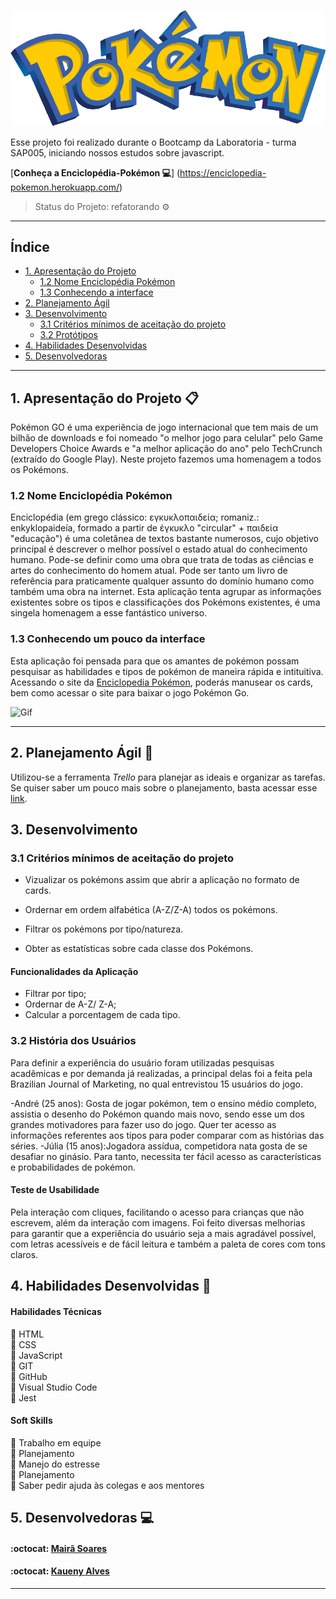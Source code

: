 ![Enciclopédia-Pokémon](src/img/PokeGo.png)


Esse projeto foi realizado durante o Bootcamp da Laboratoria - turma SAP005, iniciando nossos estudos sobre javascript.

[**Conheça a Enciclopédia-Pokémon :computer:**] (https://enciclopedia-pokemon.herokuapp.com/)

> Status do Projeto: refatorando :gear:

---

## Índice

- [1. Apresentação do Projeto](#1-apresentação-do-projeto)
  - [1.2 Nome Enciclopédia Pokémon](#1.1-nome-enciclopedia-pokemon)
  - [1.3 Conhecendo a interface](#1.1-conhecendo-a-interface)
- [2. Planejamento Ágil](#2-planejamento-agil)
- [3. Desenvolvimento](#4-desenvolvimento)
  - [3.1 Critérios mínimos de aceitação do projeto](#3.1-problema-a-ser-resolvido) 
  - [3.2 Protótipos](#3.4-protótipos)
- [4. Habilidades Desenvolvidas](#4-habilidades-desenvolvidas)  
- [5. Desenvolvedoras](#5-desenvolvedoras)

---
## 1. Apresentação do Projeto :clipboard:

​Pokémon GO é uma experiência de jogo internacional que tem mais de um bilhão de
downloads e foi nomeado "o melhor jogo para celular" pelo Game Developers Choice
Awards e "a melhor aplicação do ano" pelo TechCrunch (extraído do Google Play).
Neste projeto fazemos uma homenagem a todos os Pokémons.

### 1.2 Nome Enciclopédia Pokémon

Enciclopédia (em grego clássico: εγκυκλοπαιδεία; romaniz.: enkyklopaideía, formado a partir de ἐγκυκλο "circular" + παιδεία "educação") é uma coletânea de textos bastante numerosos, cujo objetivo principal é descrever o melhor possível o estado atual do conhecimento humano. Pode-se definir como uma obra que trata de todas as ciências e artes do conhecimento do homem atual. Pode ser tanto um livro de referência para praticamente qualquer assunto do domínio humano como também uma obra na internet.
Esta aplicação tenta agrupar as informações existentes sobre os tipos e classificações dos Pokémons existentes, é uma singela homenagem a esse fantástico universo.

### 1.3 Conhecendo um pouco da interface

Esta aplicação foi pensada para que os amantes de pokémon possam pesquisar as habilidades e tipos de pokémon de maneira rápida e intituitiva. Acessando o site da [Enciclopedia Pokémon](https://enciclopedia-pokemon.herokuapp.com/), poderás manusear os cards, bem como acessar o site para baixar o jogo Pokémon Go.

![Gif](src/img/PokeGif.gif)


---

## 2. Planejamento Ágil :memo:

Utilizou-se a ferramenta _Trello_ para planejar as ideais e organizar as tarefas.
Se quiser saber um pouco mais sobre o planejamento, basta acessar esse [link](https://trello.com/b/MwrQXiz7/enciclop%C3%A9dia-pok%C3%A9mon).

## 3. Desenvolvimento

### 3.1 Critérios mínimos de aceitação do projeto

- Vizualizar os pokémons assim que abrir a aplicação no formato de cards.

- Ordernar em ordem alfabética (A-Z/Z-A) todos os pokémons.

- Filtrar os pokémons por tipo/natureza.

- Obter as estatísticas sobre cada classe dos Pokémons.

#### Funcionalidades da Aplicação

* Filtrar por tipo;
* Ordernar de A-Z/ Z-A;
* Calcular a porcentagem de cada tipo.



### 3.2 História dos Usuários

Para definir a experiência do usuário foram utilizadas pesquisas acadêmicas e por demanda já realizadas, a principal delas foi a feita pela Brazilian Journal of Marketing, no qual entrevistou 15 usuários do jogo.

-André (25 anos): Gosta de jogar pokémon, tem o ensino médio completo, assistia o desenho do Pokémon quando mais novo, sendo esse um dos grandes motivadores para fazer uso do jogo. Quer ter acesso as informações referentes aos tipos para poder comparar com as histórias das séries.
-Júlia (15 anos):Jogadora assídua, competidora nata gosta de se desafiar no ginásio. Para tanto, necessita ter fácil acesso as características e probabilidades de pokémon.



#### Teste de Usabilidade
Pela interação com cliques, facilitando o acesso para crianças que não escrevem, além da interação com imagens.
Foi feito diversas  melhorias para garantir que a experiência do usuário seja a mais agradável possível, com letras acessíveis e de fácil leitura e também a paleta de cores com tons claros.

## 4. Habilidades Desenvolvidas :dart:

#### Habilidades Técnicas

:pushpin: HTML<br>
:pushpin: CSS<br>
:pushpin: JavaScript<br>
:pushpin: GIT<br>
:pushpin: GitHub<br>
:pushpin: Visual Studio Code<br>
:pushpin: Jest<br>

#### Soft Skills

:pushpin: Trabalho em equipe<br>
:pushpin: Planejamento<br>
:pushpin: Manejo do estresse<br>
:pushpin: Planejamento<br>
:pushpin: Saber pedir ajuda às colegas e aos mentores

## 5. Desenvolvedoras :computer:

#### :octocat: [**Mairã Soares**](https://github.com/MairaSoares) 
#### :octocat: [**Kaueny Alves**](https://github.com/Kaueny-Alves)

---
